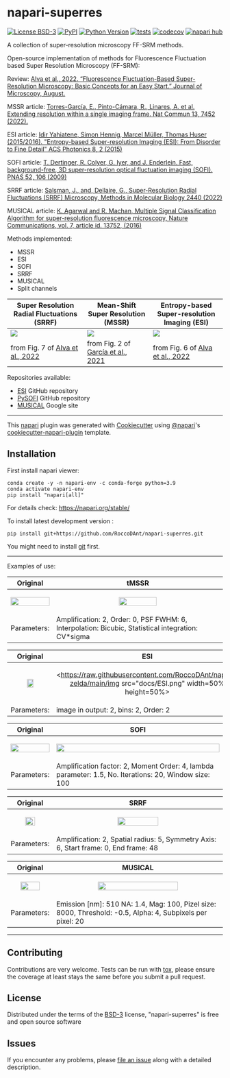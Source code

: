 # napari-superres

[![License BSD-3](https://img.shields.io/pypi/l/napari-superres.svg?color=green)](https://github.com/RoccoDAnt/napari-superres/blob/main/LICENSE)
[![PyPI](https://img.shields.io/pypi/v/napari-superres.svg?color=green)](https://pypi.org/project/napari-superres)
[![Python Version](https://img.shields.io/pypi/pyversions/napari-superres.svg?color=green)](https://python.org)
[![tests](https://github.com/RoccoDAnt/napari-superres/workflows/tests/badge.svg)](https://github.com/RoccoDAnt/napari-superres/actions)
[![codecov](https://codecov.io/gh/RoccoDAnt/napari-superres/branch/main/graph/badge.svg)](https://codecov.io/gh/RoccoDAnt/napari-superres)
[![napari hub](https://img.shields.io/endpoint?url=https://api.napari-hub.org/shields/RoccoDAnt/napari-superres)](https://napari-hub.org/plugins/napari-superres)


A collection of super-resolution microscopy FF-SRM methods.

Open-source implementation of methods for Fluorescence Fluctuation based Super Resolution Microscopy (FF-SRM):

Review: [Alva et al., 2022. “Fluorescence Fluctuation-Based Super-Resolution Microscopy: Basic Concepts for an Easy Start.” Journal of Microscopy, August.](https://onlinelibrary.wiley.com/doi/10.1111/jmi.13135)

MSSR article: [Torres-García, E., Pinto-Cámara, R., Linares, A. et al. Extending resolution within a single imaging frame. Nat Commun 13, 7452 (2022).](https://doi.org/10.1038/s41467-022-34693-9)

ESI article: [Idir Yahiatene, Simon Hennig, Marcel Müller, Thomas Huser (2015/2016). "Entropy-based Super-resolution Imaging (ESI): From Disorder to Fine Detail" ACS Photonics 8, 2 (2015)](https://doi.org/10.1021/acsphotonics.5b00307)

SOFI article: [T. Dertinger, R. Colyer, G. Iyer, and J. Enderlein. Fast, background-free, 3D super-resolution optical fluctuation imaging (SOFI). PNAS 52, 106 (2009) ](https://doi.org/10.1073/pnas.0907866106)

SRRF article: [Salsman, J.,  and, Dellaire, G., Super-Resolution Radial Fluctuations (SRRF) Microscopy, Methods in Molecular Biology 2440 (2022)](https://link.springer.com/protocol/10.1007/978-1-0716-2051-9_14)

MUSICAL article: [K. Agarwal and R. Machan, Multiple Signal Classification Algorithm for super-resolution fluorescence microscopy, Nature Communications, vol. 7, article id. 13752, (2016)](https://www.nature.com/articles/ncomms13752)



Methods implemented:
- MSSR
- ESI
- SOFI
- SRRF
- MUSICAL
- Split channels


| **Super Resolution Radial Fluctuations (SRRF)**  | **Mean-Shift Super Resolution (MSSR)** | **Entropy-based Super-resolution Imaging (ESI)** |
| --- | --- | --- |
| ![](https://raw.githubusercontent.com/RoccoDAnt/napari-zelda/main/docs/Fig_7_SRRF_Alva_2022.png) | ![](https://raw.githubusercontent.com/RoccoDAnt/napari-zelda/main/docs/Fig_2a_MSSR_Garcia_2021.png) | ![](https://raw.githubusercontent.com/RoccoDAnt/napari-zelda/main/docs/Fig_6_ESI_Alva_2022.png) |
from Fig. 7 of [Alva et al., 2022](https://onlinelibrary.wiley.com/doi/10.1111/jmi.13135) | from Fig. 2 of [García et al., 2021](https://www.biorxiv.org/content/10.1101/2021.10.17.464398v2.full)|  from Fig. 6 of [Alva et al., 2022](https://onlinelibrary.wiley.com/doi/10.1111/jmi.13135)|


Repositories available:
- [ESI](https://github.com/biophotonics-bielefeld/ESI) GitHub repository
- [PySOFI](https://github.com/xiyuyi-at-LLNL/pysofi) GitHub repository
- [MUSICAL](https://sites.google.com/site/uthkrishth/musical) Google site

----------------------------------


This [napari] plugin was generated with [Cookiecutter] using [@napari]'s [cookiecutter-napari-plugin] template.

<!--
Don't miss the full getting started guide to set up your new package:
https://github.com/napari/cookiecutter-napari-plugin#getting-started

and review the napari docs for plugin developers:
https://napari.org/stable/plugins/index.html
-->

## Installation
First install napari viewer:

    conda create -y -n napari-env -c conda-forge python=3.9
    conda activate napari-env
    pip install "napari[all]"

For details check: https://napari.org/stable/

<!-- Then, you can install `napari-superres` napari plugins via [pip]:

    pip install napari-superres -->



To install latest development version :

    pip install git+https://github.com/RoccoDAnt/napari-superres.git

You might need to install [git](https://git-scm.com/book/en/v2/Getting-Started-Installing-Git) first.

----------------------------------
Examples of use:

| **Original**  | **tMSSR** |
| --- | --- |
| <p align="center"> <img src="https://raw.githubusercontent.com/RoccoDAnt/napari-zelda/main/docs/single-frame-good-exposure.png" width=100% height=100%> </p>| <p align="center"> <img src="https://raw.githubusercontent.com/RoccoDAnt/napari-zelda/main/docs/tmssr-mean-mag2.png" width=48% height=48%> </p>|
| Parameters: | Amplification: 2, Order: 0, PSF FWHM: 6, <br> Interpolation: Bicubic, Statistical integration: CV*sigma |

| **Original**  | **ESI** |
| --- | --- |
| <p align="center"> <img src="https://raw.githubusercontent.com/RoccoDAnt/napari-zelda/main/docs/synt.png" width=40% height=40%> </p> | <p align="center"> <https://raw.githubusercontent.com/RoccoDAnt/napari-zelda/main/img src="docs/ESI.png" width=50% height=50%> </p> |
| Parameters: | image in output: 2, bins: 2, Order: 2 |

| **Original**  | **SOFI** |
| --- | --- |
|<p align="center"> <img src="https://raw.githubusercontent.com/RoccoDAnt/napari-zelda/main/docs/noSOFI.png" width=100% height=100%> </p> | <p align="center"> <img src="https://raw.githubusercontent.com/RoccoDAnt/napari-zelda/main/docs/SOFI.png" width=100% height=100%> </p> |
| Parameters: | Amplification factor: 2, Moment Order: 4, lambda parameter: 1.5, No. Iterations: 20, Window size: 100|

| **Original**  | **SRRF** |
| --- | --- |
|<p align="center"> <img src="https://raw.githubusercontent.com/RoccoDAnt/napari-zelda/main/docs/synt.png" width=50% height=50%> </p> | <p align="center"> <img src="https://raw.githubusercontent.com/RoccoDAnt/napari-zelda/main/docs/SRRF.png" width=50% height=50%> </p>|
| Parameters: | Amplification: 2, Spatial radius: 5, Symmetry Axis: 6, Start frame: 0, End frame: 48|

| **Original**  | **MUSICAL** |
| --- | --- |
| <p align="center"> <img src="https://raw.githubusercontent.com/RoccoDAnt/napari-zelda/main/docs/musical_mean.png" width=70% height=100%> </p> | <p align="center"> <img src="https://raw.githubusercontent.com/RoccoDAnt/napari-zelda/main/docs/MUSICAL-CardioMyoblast_Mitochondria.png" width=70% height=100%> </p>|
| Parameters: | Emission [nm]: 510 NA: 1.4, Mag: 100, Pizel size: 8000, Threshold: -0.5, Alpha: 4, Subpixels per pixel: 20|
----------------------------------



## Contributing

Contributions are very welcome. Tests can be run with [tox], please ensure
the coverage at least stays the same before you submit a pull request.

## License

Distributed under the terms of the [BSD-3] license,
"napari-superres" is free and open source software

## Issues

If you encounter any problems, please [file an issue] along with a detailed description.

[napari]: https://github.com/napari/napari
[Cookiecutter]: https://github.com/audreyr/cookiecutter
[@napari]: https://github.com/napari
[MIT]: http://opensource.org/licenses/MIT
[BSD-3]: http://opensource.org/licenses/BSD-3-Clause
[GNU GPL v3.0]: http://www.gnu.org/licenses/gpl-3.0.txt
[GNU LGPL v3.0]: http://www.gnu.org/licenses/lgpl-3.0.txt
[Apache Software License 2.0]: http://www.apache.org/licenses/LICENSE-2.0
[Mozilla Public License 2.0]: https://www.mozilla.org/media/MPL/2.0/index.txt
[cookiecutter-napari-plugin]: https://github.com/napari/cookiecutter-napari-plugin

[file an issue]: https://github.com/RoccoDAnt/napari-superres/issues

[napari]: https://github.com/napari/napari
[tox]: https://tox.readthedocs.io/en/latest/
[pip]: https://pypi.org/project/pip/
[PyPI]: https://pypi.org/
